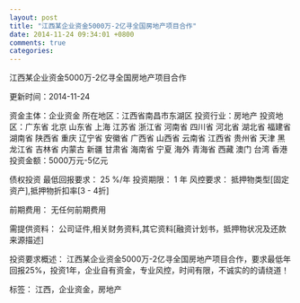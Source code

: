 ```yaml
---
layout: post
title: "江西某企业资金5000万-2亿寻全国房地产项目合作"
date: 2014-11-24 09:34:01 +0800
comments: true
categories: 
---
```

江西某企业资金5000万-2亿寻全国房地产项目合作



更新时间：2014-11-24

资金主体：企业资金
所在地区：江西省南昌市东湖区
投资行业：房地产
投资地区：广东省 北京 山东省 上海 江苏省 浙江省 河南省 四川省 河北省 湖北省 福建省 湖南省 陕西省 重庆 辽宁省 安徽省 广西省 山西省 云南省 江西省 贵州省 天津 黑龙江省 吉林省 内蒙古 新疆 甘肃省 海南省 宁夏 海外 青海省 西藏 澳门 台湾 香港
投资金额：5000万元-5亿元

债权投资
最低回报要求：
                            25 %/年
                                                                                投资期限：
                            1 年
                                                                                                                                        风控要求：
                            抵押物类型[固定资产],抵押物折扣率[3 - 4折]

前期费用：
无任何前期费用

需提供资料：
公司证件,相关财务资料,其它资料[融资计划书，抵押物状况及还款来源描述]

投资要求概述：
江西某企业资金5000万-2亿寻全国房地产项目合作，要求最低年回报25%，投资1年，企业自有资金，专业风控，时间有限，不诚实的的请绕道！

标签：
江西，企业资金，房地产


